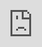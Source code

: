 ```yaml
---
layout: post
date:   2020-05-07
image: "/conflict_urbanism_sp2020/images/jerome_ave_1.jpg"
title:  "Rezoning Jerome Avenue: Examining Geographies of Displacement"
author: "Jenna Davis"
---
```

![Figure 1](/conflict_urbanism_sp2020/images/jerome_ave_1.jpg)
Source: [What Happens to Jerome Avenue After Its Rezoning?] (https://citylimits.org/2016/03/10/some-suspect-east-new-york-rezoning-has-triggered-speculation/) / Nathan Kensinger for Curbed NY

In recent years, neighborhood rezonings have emerged as a flashpoint across New York City. In 2014, the de Blasio administration announced plans to rezone 15 neighborhoods across New York City in an effort to jump-start the city’s stock of affordable housing units. According to the administration, the neighborhood rezonings (many of which allowed for greater residential development capacity) would help the city reach its goal of creating 300,000 below-market-rate housing units by 2026.

In neighborhoods from Inwood to Bushwick, neighborhood residents and community activists have raised the alarm bell that rezonings induce gentrification and displacement pressures. According to opponents, rezonings often tend to raise property values, increase rents and displace low-income and minority households. Look no further than [East New York](https://citylimits.org/2016/03/10/some-suspect-east-new-york-rezoning-has-triggered-speculation/), activists reasoned, where real estate speculation, tenant harassment, and evictions accelerated at the first whisper that the NYC Department of City Planning was considering rezoning the neighborhood. Although anecdotal evidence suggests that rezonings might accelerate gentrification pressures, minimal empirical evidence in the literature has investigated what happens following a neighborhood rezoning.

This project explores one embattled rezoning in New York City–the rezoning of Jerome Avenue in the southwest Bronx. In an effort to understand how rezonings interact with gentrification pressures, this project asks: how did the three following measures of displacement activity change in the years leading up to and in the immediate aftermath of the Jerome Avenue rezoning?


1. Real estate speculation activity
2. Residential and commercial evictions
3. Affordable housing production
 
#### Background on Jerome Avenue

Jerome Avenue sits in the southwestern Bronx, running north to south through Highbridge, Mount Eden, Concourse, Mount Hope, University Heights, and Morris Heights. Historically, Jerome Avenue developed as a service district, providing parking and commercial services to the predominantly residential neighborhoods that surround the area. Existing zoning permits heavy commercial and light industrial uses along most of Jerome Avenue, and as a result, low-scale retail and industrial establishments line the corridor.

Jerome Avenue has been heavily shaped by the highways that snake throughout the Bronx. An exit to the Cross Bronx Expressway empties directly onto the avenue, providing easy access to the district. A stone’s throw away from the Cross Bronx Expressway, auto-related businesses started to cluster along the corridor. Jerome Avenue remains one of the most vibrant homes of auto-related businesses in the city to this day.


As a result, tire shops, auto-repair shops, and gas stations line much of Jerome Avenue.

![Figure 2](/conflict_urbanism_sp2020/images/jerome_ave_1.jpg)
Source: [What Happens to Jerome Avenue After Its Rezoning?] (https://citylimits.org/2016/03/10/some-suspect-east-new-york-rezoning-has-triggered-speculation/) / Nathan Kensinger for Curbed NY

The Jerome Avenue corridor is also home to a rich array of family and immigrant-owned businesses. Many of these businesses cater to the predominantly Spanish-speaking communities living in the residential neighborhoods surrounding Jerome Avenue.
![Figure 3](/conflict_urbanism_sp2020/images/jerome_ave_12.jpg)
Source: [What Happens to Jerome Avenue After Its Rezoning?] (https://citylimits.org/2016/03/10/some-suspect-east-new-york-rezoning-has-triggered-speculation/) / Nathan Kensinger for Curbed NY

#### Jerome Avenue Rezoning

In 2015, the NYC Department of City Planning announced the planned rezoning of Jerome Avenue, arguing that the rezoning would help protect and preserve the neighborhood’s stock of affordable housing, revitalize existing retail businesses, improve existing park and open space opportunities, and support workforce development in the neighborhood. The NYC Department of City Planning identified Jerome Avenue as an ideal site for a rezoning because the city argued that the area could support increased residential density. Second, the city argued that the area features prime transit access, being served by the 4, B, and D train lines and several highways. According to opponents, however, the rezoning served to further push affordable housing to the outer reaches of the Bronx while freeing up space for upscale development in [the rapidly gentrifying neighborhoods](https://www.citylab.com/equity/2018/08/the-bronx-dont-call-it-a-comeback/567413/) of the South Bronx.

As the Jerome Avenue rezoning moved through the city’s land use review process, the NYC Department of City Planning hosted over 40 public events with thousands of residents. This public engagement process culminated in the release of the Jerome Avenue Neighborhood Plan, which provided a framework to guide future planning and policy action in the neighborhood. With the release of the plan, the city committed to investing approximately $189 million in capital projects in the neighborhood. After surrounding community boards, the Bronx Borough President, and the City Planning Commission approved the rezoning, the City Council approved the rezoning in March 2018.

![Figure 4](/conflict_urbanism_sp2020/images/jerome_ave_13.jpg)
Source: [What Happens to Jerome Avenue After Its Rezoning?] (https://citylimits.org/2016/03/10/some-suspect-east-new-york-rezoning-has-triggered-speculation/) / Nathan Kensinger for Curbed NY

Yet, the rezoning quickly emerged as a site of conflict as it moved through the city’s land use review process, following the path of other embattled rezoning plans in NYC. Opponents charged that the rezonings accelerated gentrification and displacement, pointing to rapid rent increases and real estate speculation in other NYC neighborhoods that have undergone rezonings. In particular, opponents argued that the rezoning would place strain on the auto-related businesses that have long anchored Jerome Avenue and that tend to be staffed by low-income households and immigrants.

The Bronx Coalition for a Community Vision, a coalition of residents; religious groups; and unions representing workers at auto-related businesses, emerged as one of the most vocal opponents of the rezoning. The organization advocated that 100% of new units constructed along Jerome Avenue should be below-market-rate units and called on the city to develop a more authentic public engagement process.

#### Methodology & Datasets

In order to investigate how various measures of displacement activity changed in the years surrounding the Jerome Avenue rezoning, this project leverages datasets from several sources. First, using data from the NYC Department of City Planning, I examined changes in real estate assessment values in the Jerome Avenue corridor between 2015 and 2020 to understand whether the rezoning coincided with real estate speculation pressures. Second, I leveraged a dataset from the NYC Department of Investigation to examine the landscape of residential and commercial evictions between 2018 and 2019. Last, I used data from the NYC Department of Housing Preservation & Development to examine new affordable housing units between 2018 and 2019.

#### Changes in Property Values

The map below presents changes in property values along the Jerome Avenue corridor between 2015 and 2020. During this time period, property values increased on average by 241%. This followed city and borough-level trends towards a precipitous increase in property values. Within the study area, residential property values rose at a much faster rate than commercial properties; residential property values increased by 176% compared to 44% among commercial properties.

<div class="iframe-column"><iframe src="https://api.mapbox.com/styles/v1/jennamkdavis/cka1ensxq25u51it6onmh5sdw.html?fresh=true&title=view&access_token=pk.eyJ1IjoiamVubmFta2RhdmlzIiwiYSI6Ikg0SThEUVkifQ.LXPE9kF-D1IUT2wfz_Cinw" style="position:absolute;top:0;left:0;width:100%;height:100%;" frameborder="0"></iframe></div>
![Figure 7](/conflict_urbanism_sp2020/images/jerome_ave_9.png)

Although property values were rising across the Bronx and across the city during the same time period, these findings provide some support to opponents’ claims that the Jerome Ave rezoning would raise surrounding property values. Given that the Jerome Avenue corridor historically has not experienced significant investment, these findings suggest that the rezoning might have played a part in raising surrounding property values. Moreover, these findings align with previous reports that rezonings tend to [induce real estate speculation activity](https://www.gothamgazette.com/city/6825-the-east-new-york-rezoning-one-year-later), particularly in hot real estate markets.

#### Residential and Commercial Evictions

The map below presents the landscape of commercial and residential evictions in the study area and the surrounding three zip codes in the two years following the Jerome Ave rezoning. Between 2018 and 2020, approximately 2,500 households and businesses were evicted from the area. These evictions accounted for about a third of all evictions across the Bronx.

Roughly one in five evictions in the study area were commercial evictions, reflecting the heavily commercial character of Jerome Avenue. Several of the businesses that were evicted served auto-related uses, consistent with rezoning opponents’ claims that auto-related businesses would face acute displacement pressures. 

<div class="iframe-column"><iframe src="https://api.mapbox.com/styles/v1/jennamkdavis/ck9x30c0s011x1iuiaonyev40.html?fresh=true&title=view&access_token=pk.eyJ1IjoiamVubmFta2RhdmlzIiwiYSI6Ikg0SThEUVkifQ.LXPE9kF-D1IUT2wfz_Cinw" style="position:absolute;top:0;left:0;width:100%;height:100%;" frameborder="0"></iframe></div>
![Figure 8](/conflict_urbanism_sp2020/images/jerome_ave_11.png)

Although these evictions provide a lens into the landscape of evictions following the Jerome Ave rezoning, it is worth noting that the evictions presented here likely represent a fraction of total evictions that occurred in the Jerome Avenue corridor. Tenant advocacy organizations such as JustFix.nyc and the Anti-Eviction Mapping project have [called attention](https://gothamist.com/news/interactive-map-tracks-nyc-evictions-the-landlords-who-file-for-them) to the ways in which existing public datasets often underreport evictions and have conducted careful investigative research to supplement publicly available evictions datasets.

#### Affordable Housing Production

The map below presents newly constructed affordable housing units in the years immediately following the Jerome Avenue rezoning. Between 2018 and 2019, roughly 1,400 new affordable housing units were added to the Jerome Ave corridor. The majority of the new units targeted households at the lowest end of the income spectrum, with roughly one-third of new affordable units for extremely low-income households and one-fifth of new affordable units for very low-income households. In response to advocates’ demands, several of the affordable housing projects require that the units will be permanently affordable.

<div class="iframe-column"><iframe src="https://api.mapbox.com/styles/v1/jennamkdavis/ck9bg1wyl0wih1in0fbm8mfnc.html?fresh=true&title=copy&access_token=pk.eyJ1IjoiamVubmFta2RhdmlzIiwiYSI6Ikg0SThEUVkifQ.LXPE9kF-D1IUT2wfz_Cinw" style="position:absolute;top:0;left:0;width:100%;height:100%;" frameborder="0"></iframe></div>
![Figure 9](/conflict_urbanism_sp2020/images/jerome_ave_10.png)

In some respects, the roughly 1,400 affordable housing units created make a substantial dent in the roughly 3,250 affordable units that the city planned to add to the neighborhood, many of which would be permanently affordable units. Despite these inroads, critics have charged that the newly affordable housing developments still might not be affordable enough to the neighborhoods impacted by the Jerome Ave rezoning, which have a median household income between $20 and $30K. Moreover, as others scholars have pointed out, newly constructed affordable housing units often do not benefit the very residents that are immediately displaced as a result of rezoning activity; the long lag time associated with affordable housing construction means that residents displaced in the aftermath of the rezoning might have long moved away. This raises the question not only of whether the Jerome Ave rezoning will provide *enough* new affordable housing, but also raises the question of *who* will benefit from the rezoning.

#### Conclusion

In recent years, neighborhood rezonings have emerged as a hot-button issue across New York City. Although opponents have argued that rezonings tend to usher in a wave of luxury development and accelerate gentrification and displacement pressures, minimal research has examined whether rezonings in fact accelerate gentrification pressures. Given this gap in the literature, this project sought to better understand how three measures of displacement activity change following a rezoning. While this analysis is not causal, it does suggest that property values and evictions continued following the rezoning, despite assurances from elected officials that the rezonings would not spur displacement pressures. 

With more neighborhood rezonings in the pipeline in NYC, future research should examine both the short- and long-term impacts of de Blasio’s rezoning strategy with an eye towards better understanding how rezonings interact with gentrification pressures.


#### References

Rebecca Bellan, “The Bronx: Don’t Call It a Comeback,” City Lab, August 14, 2018, https://www.citylab.com/equity/2018/08/the-bronx-dont-call-it-a-comeback/567413/.

Elizabeth Kim, “Interactive Map Tracks NYC Evictions & The Landlords Who File for Them,” Gothamist, May 7, 2019, https://gothamist.com/news/interactive-map-tracks-nyc-evictions-the-landlords-who-file-for-them.

“Jerome Ave Neighborhood Plan,” NYC Department of City Planning, March 2019, https://www1.nyc.gov/assets/planning/download/pdf/plans-studies/jerome-ave/jerome-avenue-progress-to-date.pdf

Samar Khurshid, “The East New York Rezoning, One Year Later,” Gotham Gazette, March 23, 2017, https://www.gothamgazette.com/city/6825-the-east-new-york-rezoning-one-year-later.


Matthew Rothstein, “Central Bronx Rezoning To Build Affordable Housing On Car-Repair-Heavy Strip Moves Ahead,” Bisnow, February 15, 2018, https://www.bisnow.com/new-york/news/neighborhood/central-bronx-rezoning-affordable-housing-auto-shops-jerome-ave-85072.

Abigail Savitch-Lew, “Some Suspect East New York Rezoning Has Triggered Speculation,” City Limits, March 10, 2016, https://citylimits.org/2016/03/10/some-suspect-east-new-york-rezoning-has-triggered-speculation/.

Tanay Warerkar, “Bronx’s Jerome Avenue Rezoning Moves Forward, But Not Without Issues,” Curbed NY, October 25, 2017, https://ny.curbed.com/2017/10/25/16543086/bronx-jerome-avenue-rezoning-community-board.